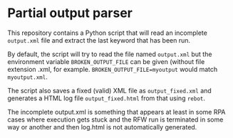 # Partial output parser

This repository contains a Python script that will read an incomplete `output.xml` file and extract the last keyword that has been run.

By default, the script will try to read the file named `output.xml` but the environment variable `BROKEN_OUTPUT_FILE` can be given (without file extension .xml, for example. `BROKEN_OUTPUT_FILE=myoutput` would match `myoutput.xml`.

The script also saves a fixed (valid) XML file as `output_fixed.xml` and generates a HTML log file `output_fixed.html` from that using `rebot`.

The incomplete output.xml is something that appears at least in some RPA cases where execution gets stuck and the RFW run is terminated in some way or another and then log.html is not automatically generated.

